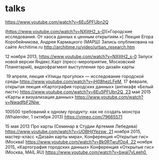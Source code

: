 # talks


https://www.youtube.com/watch?v=6Eu5PFUbn2Q


(https://www.youtube.com/watch?v=NXljtH2_s-0)[«Городские исследования. От хаоса данных к ценным открытиям.»]
Лекция Егора Коробейникова, Андрея Кармацкого (МАРШ)
Запись опубликована на сайте Architime.ru
http://architime.ru/video/urban_research.htm

12 ноября 2013, 
https://www.youtube.com/watch?v=NXljtH2_s-0
Запуск новой версии Яндекс.Карт (пресс-мероприятие, Московский Планетарий), 
видеофрагмент выступления про дизайн карты

 19 апреля, лекция «Улицы прогулок» — исследование городской среды https://www.youtube.com/watch?v=jH08hezLFeM 
17 февраля, открытая лекция «Картография городских данных» (антикафе «Белый лист») https://www.youtube.com/watch?v=6Eu5PFUbn2Q  23 мая 2015 «Карты и визуализация данных» https://www.youtube.com/watch?v=NwadfbF2Nlw 

100500 требований к одному продукту: как не создать монстра (Whalerider, 1 октября 2013) https://vimeo.com/79665571

15 мая 2013 Про карты (Семинар в Студии Артемия Лебедева) https://www.youtube.com/watch?v=UOBHjIYezsw  21 ноября 2015, мастер-класс «Дизайн карты мира»,  Конференция «Открытые гис» (Москва) https://www.youtube.com/watch?v=Bk0RTwufOp4  22 ноября 2015, «Картография городских данных» Конференция «Открытые гис» (Москва, MAIL.RU) https://www.youtube.com/watch?v=bwaI7vLeeh0 
